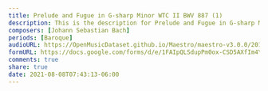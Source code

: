 ```yaml
---
title: Prelude and Fugue in G-sharp Minor WTC II BWV 887 (1)
description: This is the description for Prelude and Fugue in G-sharp Minor WTC II BWV 887 by Johann Sebastian Bach
composers: [Johann Sebastian Bach]
periods: [Baroque]
audioURL: https://OpenMusicDataset.github.io/Maestro/maestro-v3.0.0/2015/MIDI-Unprocessed_R1_D1-1-8_mid--AUDIO-from_mp3_03_R1_2015_wav--1.midi
formURL: https://docs.google.com/forms/d/e/1FAIpQLSdupPm0ox-CSD5AXfIm4Y6FFuDMs0E4AJxY6P4xOkTGKxK9Jg/viewform
comments: true
share: true
date: 2021-08-08T07:43:13-06:00
---
```


